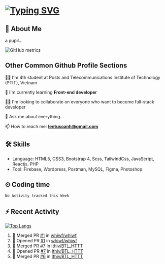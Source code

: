 # [![Typing SVG](https://readme-typing-svg.herokuapp.com?color=%23FFC83D&lines=Hi%2C+I'm+Le%2C+Tu+Oanh+%F0%9F%91%8B)](https://git.io/typing-svg)

## 🚀 About Me
a pupil...

![GitHub metrics](https://metrics.lecoq.io/whiwf)  

## Other Common Github Profile Sections
👩‍🎓 I'm 4th student at Posts and Telecommunications Institute of Technology (PTIT), Vietnam

🌱 I'm currently learning **Front-end developer**

👯‍♀️ I'm looking to collaborate on everyone who want to become full-stack developer

💬 Ask me about everything...

📫 How to reach me: **leetusoanh@gmail.com**

## 🛠 Skills
- Language: HTML5, CSS3, Bootstrap 4, Scss, TailwindCss, JavaScript, Reactjs, PHP
- Tool: Firebase, Wordpress, Postman, MySQL, Figma, Photoshop

## ⏲ Coding time
<!--START_SECTION:waka-->
```text
No Activity tracked this Week
```
<!--END_SECTION:waka-->

## ⚡ Recent Activity
[![Top Langs](https://github-readme-stats.vercel.app/api/top-langs/?username=whiwf&layout=compact&theme=radical&hide=css)](https://github.com/anuraghazra/github-readme-stats)

<!--START_SECTION:activity-->
1. 🎉 Merged PR [#1](https://github.com/whiwf/whiwf/pull/1) in [whiwf/whiwf](https://github.com/whiwf/whiwf)
2. 💪 Opened PR [#1](https://github.com/whiwf/whiwf/pull/1) in [whiwf/whiwf](https://github.com/whiwf/whiwf)
3. 🎉 Merged PR [#7](https://github.com/lthiv/BTL_HTTT/pull/7) in [lthiv/BTL_HTTT](https://github.com/lthiv/BTL_HTTT)
4. 💪 Opened PR [#7](https://github.com/lthiv/BTL_HTTT/pull/7) in [lthiv/BTL_HTTT](https://github.com/lthiv/BTL_HTTT)
5. 🎉 Merged PR [#6](https://github.com/lthiv/BTL_HTTT/pull/6) in [lthiv/BTL_HTTT](https://github.com/lthiv/BTL_HTTT)
<!--END_SECTION:activity-->
